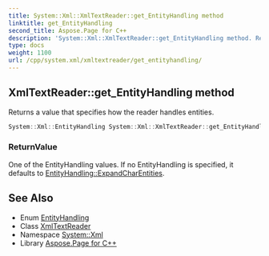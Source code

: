 ```yaml
---
title: System::Xml::XmlTextReader::get_EntityHandling method
linktitle: get_EntityHandling
second_title: Aspose.Page for C++
description: 'System::Xml::XmlTextReader::get_EntityHandling method. Returns a value that specifies how the reader handles entities in C++.'
type: docs
weight: 1100
url: /cpp/system.xml/xmltextreader/get_entityhandling/
---
```

## XmlTextReader::get_EntityHandling method


Returns a value that specifies how the reader handles entities.

```cpp
System::Xml::EntityHandling System::Xml::XmlTextReader::get_EntityHandling()
```


### ReturnValue

One of the EntityHandling values. If no EntityHandling is specified, it defaults to [EntityHandling::ExpandCharEntities](../../entityhandling/).

## See Also

* Enum [EntityHandling](../../entityhandling/)
* Class [XmlTextReader](../)
* Namespace [System::Xml](../../)
* Library [Aspose.Page for C++](../../../)
